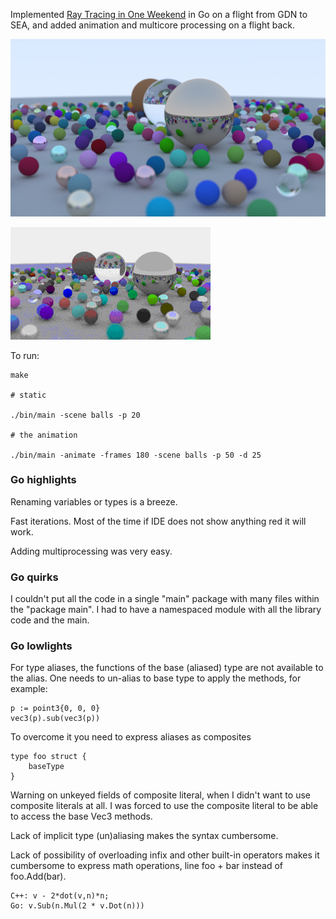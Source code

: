 Implemented [Ray Tracing in One Weekend][ref_rtw] in Go on a flight from GDN to SEA, and added animation and multicore
processing on a flight back.

[ref_rtw]:https://raytracing.github.io/books/RayTracingInOneWeekend.html

![!img](docs/scene_pretty.png)

![!img](docs/scene.gif)

To run:

```
make

# static

./bin/main -scene balls -p 20

# the animation

./bin/main -animate -frames 180 -scene balls -p 50 -d 25
```

### Go highlights

Renaming variables or types is a breeze.

Fast iterations. Most of the time if IDE does not show anything red it will work.

Adding multiprocessing was very easy.

### Go quirks

I couldn't put all the code in a single "main" package with many files within the "package main".  I had to have a
namespaced module with all the library code and the main.

### Go lowlights

For type aliases, the functions of the base (aliased) type are not available to the alias. One needs to un-alias to base
type to apply the methods, for example:

```
p := point3{0, 0, 0}
vec3(p).sub(vec3(p))
```

To overcome it you need to express aliases as composites

```
type foo struct {
    baseType
}
```

Warning on unkeyed fields of composite literal, when I didn't want to use composite literals at all.  I was forced to
use the composite literal to be able to access the base Vec3 methods.

Lack of implicit type (un)aliasing makes the syntax cumbersome.

Lack of possibility of overloading infix and other built-in operators makes it cumbersome to express math operations,
line foo + bar instead of foo.Add(bar).

```
C++: v - 2*dot(v,n)*n;
Go: v.Sub(n.Mul(2 * v.Dot(n)))
```

